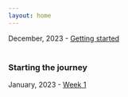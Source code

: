 ```yaml
---
layout: home
---
```


December, 2023 - [Getting started](/devlog/setup-logs)<br><br>

### Starting the journey

January, 2023 - [Week 1](/devlog/jan24-week-1)<br>
